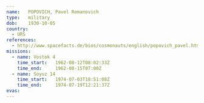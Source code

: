 ```yaml
---
name:	POPOVICH, Pavel Romanovich 
type:	military
dob:	1930-10-05
country:
  - URS
references:
  - http://www.spacefacts.de/bios/cosmonauts/english/popovich_pavel.htm
missions:
  - name: Vostok 4
    time_start:   1962-08-12T08:02:33Z
    time_end:     1962-08-15T07:00Z
  - name: Soyuz 14
    time_start:   1974-07-03T18:51:08Z
    time_end:     1974-07-19T12:21:37Z
evas:
---
```


